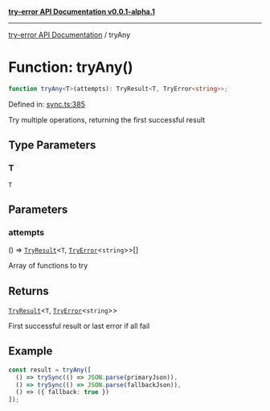 [**try-error API Documentation v0.0.1-alpha.1**](../index.md)

***

[try-error API Documentation](../index.md) / tryAny

# Function: tryAny()

```ts
function tryAny<T>(attempts): TryResult<T, TryError<string>>;
```

Defined in: [sync.ts:385](https://github.com/oconnorjohnson/try-error/blob/e3ae0308069a4fba073f4543d527ad76373db795/src/sync.ts#L385)

Try multiple operations, returning the first successful result

## Type Parameters

### T

`T`

## Parameters

### attempts

() => [`TryResult`](../type-aliases/TryResult.md)\<`T`, [`TryError`](../interfaces/TryError.md)\<`string`\>\>[]

Array of functions to try

## Returns

[`TryResult`](../type-aliases/TryResult.md)\<`T`, [`TryError`](../interfaces/TryError.md)\<`string`\>\>

First successful result or last error if all fail

## Example

```typescript
const result = tryAny([
  () => trySync(() => JSON.parse(primaryJson)),
  () => trySync(() => JSON.parse(fallbackJson)),
  () => ({ fallback: true })
]);
```

